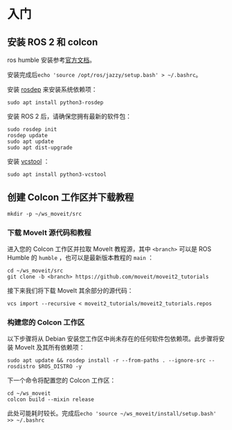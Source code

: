 # 入门

## 安装 ROS 2 和 colcon

ros humble 安装参考[官方文档](https://docs.ros.org/en/humble/Installation/Ubuntu-Install-Debs.html)。

安装完成后`echo 'source /opt/ros/jazzy/setup.bash' > ~/.bashrc`。

安装 [rosdep](http://wiki.ros.org/rosdep) 来安装系统依赖项：

```
sudo apt install python3-rosdep
```

安装 ROS 2 后，请确保您拥有最新的软件包：

```
sudo rosdep init
rosdep update
sudo apt update
sudo apt dist-upgrade
```

安装 [vcstool](https://index.ros.org/d/python3-vcstool/) ：

```
sudo apt install python3-vcstool
```

## 创建 Colcon 工作区并下载教程

```
mkdir -p ~/ws_moveit/src
```

### 下载 MoveIt 源代码和教程 

进入您的 Colcon 工作区并拉取 MoveIt 教程源，其中 `<branch>` 可以是 ROS Humble 的 `humble` ，也可以是最新版本教程的 `main` ：

```
cd ~/ws_moveit/src
git clone -b <branch> https://github.com/moveit/moveit2_tutorials
```

接下来我们将下载 MoveIt 其余部分的源代码：

```
vcs import --recursive < moveit2_tutorials/moveit2_tutorials.repos
```

### 构建您的 Colcon 工作区 

以下步骤将从 Debian 安装您工作区中尚未存在的任何软件包依赖项。此步骤将安装 MoveIt 及其所有依赖项：

```
sudo apt update && rosdep install -r --from-paths . --ignore-src --rosdistro $ROS_DISTRO -y
```

下一个命令将配置您的 Colcon 工作区：

```
cd ~/ws_moveit
colcon build --mixin release
```

此处可能耗时较长。完成后`echo 'source ~/ws_moveit/install/setup.bash' >> ~/.bashrc`